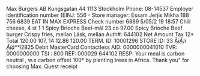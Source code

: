 Max Burgers AB Kungsgatan 44 1113 Stockholm Phone: 08-14537 Employer identification number (EINJ: 556 - Store manager: Essam Jerjis Mikha 188 756 6839 EAT IN MAX EXPRESS Check number 6889 5/05/2 19 18:57 Chill cheese, 4 st 1 1 Spicy Brioche Beeí-mâl 23.co 97.00 Spicy Brioche Beef burger Crispy fries, mellan Läsk, mellan Auth#: 644102 Net Amount Tax 12* Total 120.00 107, 14 12.86 120.00 TERM. ID: 10001296 STORE ID: 33 Ậ*ịẶ)i Ậịậ**ị*2825 Debit MasterCard Contactless AID: 0000000041010 TVR: 0000000000 TSI : 800 REF: 000029 644102 RESP: Your meal is carbon neutral , w.e carbon offset 100* by planting trees in Africa. Thank you" for choosing Max. Quest receipt